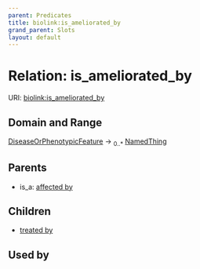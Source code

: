 ```yaml
---
parent: Predicates
title: biolink:is_ameliorated_by
grand_parent: Slots
layout: default
---
```


# Relation: is_ameliorated_by




URI: [biolink:is_ameliorated_by](https://w3id.org/biolink/is_ameliorated_by)

## Domain and Range

[DiseaseOrPhenotypicFeature](DiseaseOrPhenotypicFeature.md) ->  <sub>0..\*</sub> [NamedThing](NamedThing.md)

## Parents

 *  is_a: [affected by](affected_by.md)

## Children

 *  [treated by](treated_by.md)

## Used by

